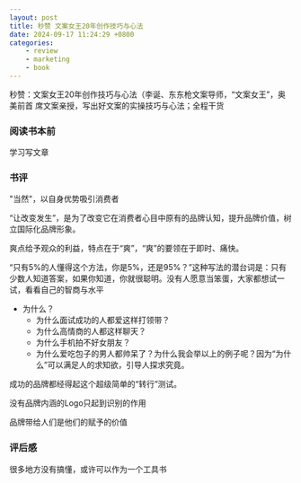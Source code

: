 ```yaml
---
layout: post
title: 秒赞 文案女王20年创作技巧与心法
date: 2024-09-17 11:24:29 +0800
categories:
    - review
    - marketing
    - book
---
```


秒赞：文案女王20年创作技巧与心法（李诞、东东枪文案导师，“文案女王”，奥美前首 席文案亲授，写出好文案的实操技巧与心法；全程干货

### 阅读书本前

学习写文章

### 书评

<!-- #### 视频文案 -->

"当然"，以自身优势吸引消费者

“让改变发生”，是为了改变它在消费者心目中原有的品牌认知，提升品牌价值，树立国际化品牌形象。

爽点给予观众的利益，特点在于“爽”，“爽”的要领在于即时、痛快。

“只有5%的人懂得这个方法，你是5%，还是95%？”这种写法的潜台词是：只有少数人知道答案，如果你知道，你就很聪明。没有人愿意当笨蛋，大家都想试一试，看看自己的智商与水平

- 为什么？
    - 为什么面试成功的人都爱这样打领带？
    - 为什么高情商的人都这样聊天？
    - 为什么手机拍不好女朋友？
    - 为什么爱吃包子的男人都帅呆了？为什么我会举以上的例子呢？因为“为什么”可以满足人的求知欲，引导人探求究竟。

<!-- 
#### 社交媒体文案

#### 海报文案

#### 电商文案

#### 品牌文案 -->

成功的品牌都经得起这个超级简单的“转行”测试。

没有品牌内涵的Logo只起到识别的作用

品牌带给人们是他们的赋予的价值

### 评后感

很多地方没有搞懂，或许可以作为一个工具书